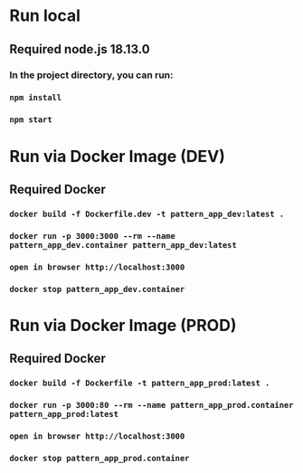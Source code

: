 # Run local

## Required node.js 18.13.0

### In the project directory, you can run:

### `npm install`

### `npm start`

# Run via Docker Image (DEV)

## Required Docker

### `docker build -f Dockerfile.dev -t pattern_app_dev:latest .`

### `docker run -p 3000:3000 --rm --name pattern_app_dev.container pattern_app_dev:latest`

### `open in browser http://localhost:3000`

### `docker stop pattern_app_dev.container`

# Run via Docker Image (PROD)

## Required Docker

### `docker build -f Dockerfile -t pattern_app_prod:latest .`

### `docker run -p 3000:80 --rm --name pattern_app_prod.container pattern_app_prod:latest`

### `open in browser http://localhost:3000`

### `docker stop pattern_app_prod.container`
